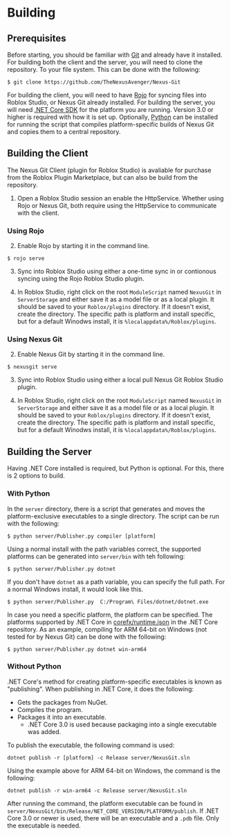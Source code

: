# Building

## Prerequisites
Before starting, you should be familiar with
[Git](https://git-scm.com/) and already have
it installed. For building both the client and
the server, you will need to clone the repository.
To your file system. This can be done with the following:
```
$ git clone https://github.com/TheNexusAvenger/Nexus-Git
```

For building the client, you will need to have
[Rojo](https://github.com/rojo-rbx/rojo) for syncing
files into Roblox Studio, or Nexus Git already installed.
For building the server, you will need
[.NET Core SDK](https://dotnet.microsoft.com/download)
for the platform you are running. Version 3.0 or higher
is required with how it is set up. Optionally,
[Python](https://www.python.org/) can be installed for
running the script that compiles platform-specific builds
of Nexus Git and copies them to a central repository.

## Building the Client
The Nexus Git Client (plugin for Roblox Studio)
is avaliable for purchase from the Roblox Plugin
Marketplace, but can also be build from the repository.

1. Open a Roblox Studio session an enable the HttpService.
Whether using Rojo or Nexus Git, both require using the
HttpService to communicate with the client.

### Using Rojo
2. Enable Rojo by starting it in the command line.
```
$ rojo serve
```

3. Sync into Roblox Studio using either a one-time
sync in or contionous syncing using the Rojo Roblox
Studio plugin.

4. In Roblox Studio, right click on the root `ModuleScript`
named `NexusGit` in `ServerStorage` and either save it as
a model file or as a local plugin. It should be saved to your
`Roblox/plugins` directory. If it doesn't exist, create the
directory. The specific path is platform and install specific,
but for a default Winodws install, it is `%localappdata%/Roblox/plugins`.

### Using Nexus Git
2. Enable Nexus Git by starting it in the command line.
```
$ nexusgit serve
```

3. Sync into Roblox Studio using either a local pull
Nexus Git Roblox Studio plugin.

4. In Roblox Studio, right click on the root `ModuleScript`
named `NexusGit` in `ServerStorage` and either save it as
a model file or as a local plugin. It should be saved to your
`Roblox/plugins` directory. If it doesn't exist, create the
directory. The specific path is platform and install specific,
but for a default Winodws install, it is `%localappdata%/Roblox/plugins`.

## Building the Server
Having .NET Core installed is required, but Python
is optional. For this, there is 2 options to build.

### With Python
In the `server` directory, there is a script that generates
and moves the platform-exclusive executables to a single directory.
The script can be run with the following:
```
$ python server/Publisher.py compiler [platform]
```

Using a normal install with the path variables correct, the supported
platforms can be generated into `server/bin` with teh following:
```
$ python server/Publisher.py dotnet
```

If you don't have `dotnet` as a path variable, you can specify the full
path. For a normal Windows install, it would look like this.
```
$ python server/Publisher.py  C:/Program\ Files/dotnet/dotnet.exe
```

In case you need a specific platform, the platform can be specified. The
platforms supported by .NET Core in [corefx/runtime.json](https://github.com/dotnet/corefx/blob/master/src/pkg/Microsoft.NETCore.Platforms/runtime.json)
in the .NET Core repository. As an example, compiling for ARM 64-bit on
Windows (not tested for by Nexus Git) can be done with the following:
```
$ python server/Publisher.py dotnet win-arm64
```

### Without Python
.NET Core's method for creating platform-specific executables is
known as "publishing". When publishing in .NET Core, it does the
following:
- Gets the packages from NuGet.
- Compiles the program.
- Packages it into an executable.
  - .NET Core 3.0 is used because packaging into a single executable
    was added.

To publish the executable, the following command is used:
```
dotnet publish -r [platform] -c Release server/NexusGit.sln
```

Using the example above for ARM 64-bit on Windows, the command
is the following:
```
dotnet publish -r win-arm64 -c Release server/NexusGit.sln
```

After running the command, the platform executable can be found
in `server/NexusGit/bin/Release/NET_CORE_VERSION/PLATFORM/publish`.
If .NET Core 3.0 or newer is used, there will be an executable and a
`.pdb` file. Only the executable is needed.